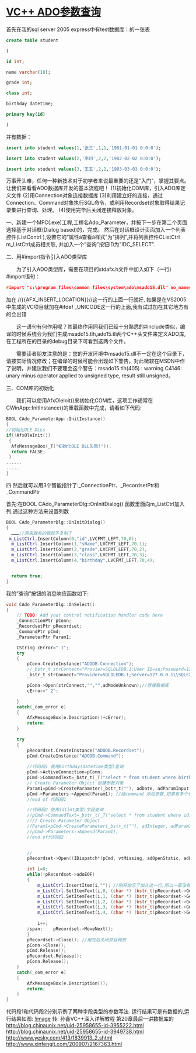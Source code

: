# [VC++ ADO参数查询](http://blog.chinaunix.net/uid-25958655-id-3961324.html)
首先在我的sql server 2005 express中有test数据库：的一张表
```sql
create table student

(

id int;

name varchar(10);

grade int;

class int;

birthday datetime;

primary key(id)

)
```
并有数据：
```sql
insert into student values(1,'张三',1,1,'1981-01-01 0:0:0');

insert into student values(2,'李四',2,2,'1982-02-02 0:0:0');

insert into student values(3,'王五',2,2,'1983-03-03 0:0:0');
```

万事开头难，任何一种新技术对于初学者来说最重要的还是“入门”，掌握其要点。让我们来看看ADO数据库开发的基本流程吧！
(1)初始化COM库，引入ADO库定义文件
(2)用Connection对象连接数据库
(3)利用建立好的连接，通过Connection、Command对象执行SQL命令，或利用Recordset对象取得结果记录集进行查询、处理。
(4)使用完毕后关闭连接释放对象。

一、新建一个MFC(.exe)工程,工程名Ado_Parameter，并按下一步在第二个页面选择基于对话框(Dialog based)的，完成。 然后在对话框设计页面加入一个列表控件(ListContrl ),设置它的”属性à查看à样式”为”排列”,并将列表控件CListCtrl m_ListCtrl成员相关联, 并加入一个”查询”按钮ID为”IDC_SELECT”.

二、用#import指令引入ADO类型库

　　为了引入ADO类型库，需要在项目的stdafx.h文件中加入如下（一行）#import语句：
```cpp
#import "c:\program files\common files\system\ado\msado15.dll" no_namespace rename("EOF","adoEOF")
```
 加在 //{{AFX_INSERT_LOCATION}}//这一行的上面一行就好, 如果是在VS2005中生成的VC项目就加在#ifdef _UNICODE这一行的上面,我有试过加在其它地方有的会出错 

　　这一语句有何作用呢？其最终作用同我们已经十分熟悉的#include类似，编译的时候系统会为我们生成msado15.tlh,ado15.tli两个C++头文件来定义ADO库,在工程所在的目录的debug目录下可看到这两个文件。

　　需要读者朋友注意的是：您的开发环境中msado15.dll不一定在这个目录下，请按实际情况修改；在编译的时候可能会出现如下警告，对此微软在MSDN中作了说明，并建议我们不要理会这个警告：msado15.tlh(405) : warning C4146: unary minus operator applied to unsigned type, result still unsigned。

 

三、COM库的初始化

　　我们可以使用AfxOleInit()来初始化COM库，这项工作通常在CWinApp::InitInstance()的重载函数中完成，请看如下代码:
  ```cpp
  BOOL CAdo_ParameterApp::InitInstance()
{
//初始化OLE DLLs
if(!AfxOleInit())
   {
    AfxMessageBox(_T("初始化OLE DLL失败!"));
    return FALSE;
   }
......
.....
}
```
四 然后就可以用3个智能指针了:_ConnectionPtr、_RecordsetPtr和_CommandPtr

  首先:在BOOL CAdo_ParameterDlg::OnInitDialog() 函数里面向m_ListCtrl加入列,通过这种方法来设置列数
  ```cpp
  BOOL CAdo_ParameterDlg::OnInitDialog()
{
    ………//原来就有的我就不复制了
   m_ListCtrl.InsertColumn(0,"id",LVCFMT_LEFT,70,0);
    m_ListCtrl.InsertColumn(1,"sName",LVCFMT_LEFT,70,1);
    m_ListCtrl.InsertColumn(2,"grade",LVCFMT_LEFT,70,2);
    m_ListCtrl.InsertColumn(3,"class",LVCFMT_LEFT,70,3);
    m_ListCtrl.InsertColumn(4,"birthday",LVCFMT_LEFT,70,4);


    return true;
}
```
我的”查询”按钮的消息响应函数如下:
```cpp
void CAdo_ParameterDlg::OnSelect() 
{
    // TODO: Add your control notification handler code here
    _ConnectionPtr pConn;
    _RecordsetPtr pRecordset;
    _CommandPtr pCmd;
    _ParameterPtr Param1;

    CString cError=" 1";    
    try
    {
        pConn.CreateInstance("ADODB.Connection");
        //_bstr_t strConnect="Provier=SQLOLEDB.1;User ID=sa;Password=123456; Server=127.0.0.1\\SQLEXPRESS; Initial Catalog=test;Persist Security Info=true";//SQL Server 的连接字串
        _bstr_t strConnect="Provider=SQLOLEDB.1;Server=127.0.0.1\\SQLEXPRESS;Password=123456;Persist Security Info=true;User ID=sa;Initial Catalog=test";//注127.0.0.1\\SQLEXPRESS改成T75JLZX6ILTGGAL\\SQLEXPRESS的话是肯定可以

        pConn->Open(strConnect,"","",adModeUnknown);//连接数据库
        cError=" 2";

    }
    catch(_com_error e)
    {
        AfxMessageBox(e.Description()+cError);
        return;
    }
    
    try
    {
        pRecordset.CreateInstance("ADODB.Recordset");
        pCmd.CreateInstance("ADODB.Command");
        
        //代码段1 使用birthday(datetime类型)查询
        pCmd->ActiveConnection=pConn;
        pCmd->CommandText=_bstr_t(_T("select * from student where birthday));
        // Create Parameter Object 创建参数对象
        Param1=pCmd->CreateParameter(_bstr_t(""), adDate, adParamInput, -1, _variant_t("1982-2-8 2:00:00"));
        pCmd->Parameters->Append(Param1); //给command 添加参数,如果有多个参数,注意添加的顺序
        //end of 代码段1

        //代码段2 使用id(int类型)字段查询
        //pCmd->CommandText=_bstr_t(_T("select * from student where id));
        //// Create Parameter Object
        //Param1=pCmd->CreateParameter(_bstr_t(""), adInteger, adParamInput, -1, _variant_t(long(3)));
        //pCmd->Parameters->Append(Param1);
        //end of代码段2
        

        //
        pRecordset->Open((IDispatch*)pCmd, vtMissing, adOpenStatic, adLockOptimistic, adCmdUnspecified);

        int i=0;
        while(!pRecordset->adoEOF)
        {
            m_ListCtrl.InsertItem(i,""); //刚开始忘了加入这一行,所以一直没有数据显示
            m_ListCtrl.SetItemText(i,0, (char *) (bstr_t)pRecordset->GetCollect("id"));
            m_ListCtrl.SetItemText(i,1, (char *) (bstr_t)pRecordset->GetCollect("sname"));
            m_ListCtrl.SetItemText(i,2, (char *) (bstr_t)pRecordset->GetCollect("grade"));
            m_ListCtrl.SetItemText(i,3, (char *) (bstr_t)pRecordset->GetCollect("class"));
            m_ListCtrl.SetItemText(i,4, (char *) (bstr_t)pRecordset->GetCollect("birthday"));
            
            i++;
        /span;    pRecordset->MoveNext();
        }
        pRecordset->Close(); //用完后关闭并且释放
        pConn->Close();
        pCmd.Release();
        pRecordset.Release();
        pConn.Release();
    }
    catch(_com_error e)
    {
        AfxMessageBox(e.Description());
        return;
    }
}
```
代码段1和代码段2分别示例了两种字段类型的参数写法.
运行结果可是有数据的,运行结果如图:
[!image](25958655_13826180123m5M.jpg)
转:  孙鑫VC++深入详解教程 第20章最后一讲数据库的
http://blog.chinaunix.net/uid-25958655-id-3955222.html
http://blog.chinaunix.net/uid-25958655-id-3949738.html 
http://www.yesky.com/413/1839913_2.shtml 
http://www.xinfengit.com/200907/2167363.html
